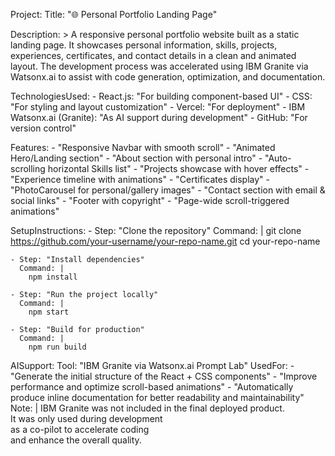 Project:
  Title: "🌐 Personal Portfolio Landing Page"

  Description: >
    A responsive personal portfolio website built as a static landing page. 
    It showcases personal information, skills, projects, experiences, certificates, 
    and contact details in a clean and animated layout. The development process was 
    accelerated using IBM Granite via Watsonx.ai to assist with code generation, 
    optimization, and documentation.

  TechnologiesUsed:
    - React.js: "For building component-based UI"
    - CSS: "For styling and layout customization"
    - Vercel: "For deployment"
    - IBM Watsonx.ai (Granite): "As AI support during development"
    - GitHub: "For version control"

  Features:
    - "Responsive Navbar with smooth scroll"
    - "Animated Hero/Landing section"
    - "About section with personal intro"
    - "Auto-scrolling horizontal Skills list"
    - "Projects showcase with hover effects"
    - "Experience timeline with animations"
    - "Certificates display"
    - "PhotoCarousel for personal/gallery images"
    - "Contact section with email & social links"
    - "Footer with copyright"
    - "Page-wide scroll-triggered animations"

  SetupInstructions:
    - Step: "Clone the repository"
      Command: |
        git clone https://github.com/your-username/your-repo-name.git
        cd your-repo-name

    - Step: "Install dependencies"
      Command: |
        npm install

    - Step: "Run the project locally"
      Command: |
        npm start

    - Step: "Build for production"
      Command: |
        npm run build

AISupport:
  Tool: "IBM Granite via Watsonx.ai Prompt Lab"
  UsedFor:
    - "Generate the initial structure of the React + CSS components"
    - "Improve performance and optimize scroll-based animations"
    - "Automatically produce inline documentation for better readability and maintainability"
  Note: |
    IBM Granite was not included in the final deployed product.  
    It was only used during development  
    as a co-pilot to accelerate coding  
    and enhance the overall quality.

